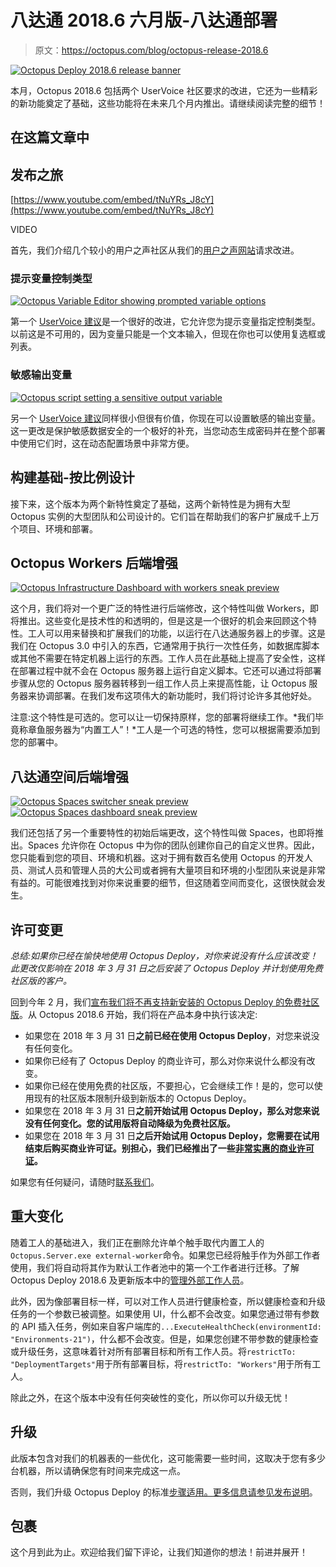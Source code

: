 # 八达通 2018.6 六月版-八达通部署

> 原文：<https://octopus.com/blog/octopus-release-2018.6>

[![Octopus Deploy 2018.6 release banner](img/53a11dc8d81adcf6c1a4ec191d8d5103.png)](#)

本月，Octopus 2018.6 包括两个 UserVoice 社区要求的改进，它还为一些精彩的新功能奠定了基础，这些功能将在未来几个月内推出。请继续阅读完整的细节！

## 在这篇文章中

## 发布之旅

[https://www.youtube.com/embed/tNuYRs_J8cY](https://www.youtube.com/embed/tNuYRs_J8cY)

VIDEO

首先，我们介绍几个较小的用户之声社区从我们的[用户之声网站](https://octopusdeploy.uservoice.com)请求改进。

### 提示变量控制类型

[![Octopus Variable Editor showing prompted variable options](img/c73985227d0f3211f724e4bbebbb8712.png)](#)

第一个 [UserVoice 建议](https://octopusdeploy.uservoice.com/forums/170787-general/suggestions/6016396-variable-prompt-templates)是一个很好的改进，它允许您为提示变量指定控制类型。以前这是不可用的，因为变量只能是一个文本输入，但现在你也可以使用复选框或列表。

### 敏感输出变量

[![Octopus script setting a sensitive output variable](img/68e1ec8ea4db94878dce5d7759ddd062.png)](#)

另一个 [UserVoice 建议](https://octopusdeploy.uservoice.com/forums/170787-general/suggestions/30965434-set-octopusvariable-to-support-issensitive-flag)同样很小但很有价值，你现在可以设置敏感的输出变量。这一更改是保护敏感数据安全的一个极好的补充，当您动态生成密码并在整个部署中使用它们时，这在动态配置场景中非常方便。

## 构建基础-按比例设计

接下来，这个版本为两个新特性奠定了基础，这两个新特性是为拥有大型 Octopus 实例的大型团队和公司设计的。它们旨在帮助我们的客户扩展成千上万个项目、环境和部署。

## Octopus Workers 后端增强

[![Octopus Infrastructure Dashboard with workers sneak preview](img/5bba86e580b63c045057ae8f7509166c.png)](#)

这个月，我们将对一个更广泛的特性进行后端修改，这个特性叫做 Workers，即将推出。这些变化是技术性的和透明的，但是这是一个很好的机会来回顾这个特性。工人可以用来替换和扩展我们的功能，以运行在八达通服务器上的步骤。这是我们在 Octopus 3.0 中引入的东西，它通常用于执行一次性任务，如数据库脚本或其他不需要在特定机器上运行的东西。工作人员在此基础上提高了安全性，这样在部署过程中就不会在 Octopus 服务器上运行自定义脚本。它还可以通过将部署步骤从您的 Octopus 服务器转移到一组工作人员上来提高性能，让 Octopus 服务器来协调部署。在我们发布这项伟大的新功能时，我们将讨论许多其他好处。

注意:这个特性是可选的。您可以让一切保持原样，您的部署将继续工作。*我们毕竟称章鱼服务器为“内置工人”！*工人是一个可选的特性，您可以根据需要添加到您的部署中。

## 八达通空间后端增强

[![Octopus Spaces switcher sneak preview](img/128f741e5e28c5fe343d4c4a5e461912.png) ](#) [ ![Octopus Spaces dashboard sneak preview](img/3ad02b6584362af13f974beb65a8432e.png) ](#)

我们还包括了另一个重要特性的初始后端更改，这个特性叫做 Spaces，也即将推出。Spaces 允许你在 Octopus 中为你的团队创建你自己的自定义世界。因此，您只能看到您的项目、环境和机器。这对于拥有数百名使用 Octopus 的开发人员、测试人员和管理人员的大公司或者拥有大量项目和环境的小型团队来说是非常有益的。可能很难找到对你来说重要的细节，但这随着空间而变化，这很快就会发生。

## 许可变更

*总结:如果你已经在愉快地使用 Octopus Deploy，对你来说没有什么应该改变！此更改仅影响在 2018 年 3 月 31 日之后安装了 Octopus Deploy 并计划使用免费社区版的客户。*

回到今年 2 月，我们[宣布我们将不再支持新安装的 Octopus Deploy 的免费社区版](https://octopus.com/blog/removing-free-tier)。从 Octopus 2018.6 开始，我们将在产品本身中执行该决定:

*   如果您在 2018 年 3 月 31 日**之前已经在使用 Octopus Deploy**，对您来说没有任何变化。
*   如果你已经有了 Octopus Deploy 的商业许可，那么对你来说什么都没有改变。
*   如果你已经在使用免费的社区版，不要担心，它会继续工作！是的，您可以使用现有的社区版本限制升级到新版本的 Octopus Deploy。
*   如果您在 2018 年 3 月 31 日**之前开始试用 Octopus Deploy，那么对您来说没有任何变化。您的试用版将自动降级为免费社区版。**
*   如果您在 2018 年 3 月 31 日**之后开始试用 Octopus Deploy，您需要在试用结束后购买商业许可证。别担心，我们已经推出了一些[非常实惠的商业许可证](https://octopus.com/pricing)。**

如果您有任何疑问，请随时[联系我们](https://octopus.com/support)。

## 重大变化

随着工人的基础进入，我们正在删除允许单个触手取代内置工人的`Octopus.Server.exe external-worker`命令。如果您已经将触手作为外部工作者使用，我们将自动将其作为默认工作者池中的第一个工作者进行迁移。了解 Octopus Deploy 2018.6 及更新版本中的[管理外部工作人员](https://octopus.com/docs/administration/workers/external-workers)。

此外，因为像部署目标一样，可以对工作人员进行健康检查，所以健康检查和升级任务的一个参数已被调整。如果使用 UI，什么都不会改变。如果您通过带有参数的 API 插入任务，例如来自客户端库的`...ExecuteHealthCheck(environmentId: "Environments-21")`，什么都不会改变。但是，如果您创建不带参数的健康检查或升级任务，这意味着针对所有部署目标和所有工作人员。将`restrictTo: "DeploymentTargets"`用于所有部署目标，将`restrictTo: "Workers"`用于所有工人。

除此之外，在这个版本中没有任何突破性的变化，所以你可以升级无忧！

## 升级

此版本包含对我们的机器表的一些优化，这可能需要一些时间，这取决于您有多少台机器，所以请确保您有时间来完成这一点。

否则，我们升级 Octopus Deploy 的标准[步骤适用。更多信息请参见](https://octopus.com/docs/administration/upgrading)[发布说明](https://octopus.com/downloads/compare?to=2018.6.0)。

## 包裹

这个月到此为止。欢迎给我们留下评论，让我们知道你的想法！前进并展开！